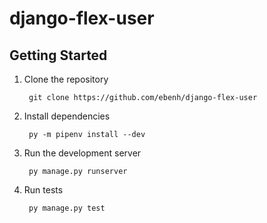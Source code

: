 # django-flex-user

## Getting Started
1. Clone the repository

        git clone https://github.com/ebenh/django-flex-user

2. Install dependencies

        py -m pipenv install --dev

3. Run the development server

        py manage.py runserver

4. Run tests

        py manage.py test